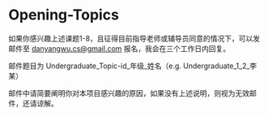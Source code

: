 # Opening-Topics

如果你感兴趣上述课题1-8，且征得目前指导老师或辅导员同意的情况下，可以发邮件至 danyangwu.cs@gmail.com 报名，我会在三个工作日内回复。

邮件题目为 Undergraduate_Topic-id_年级_姓名（e.g. Undergraduate_1_2_李某）

邮件中请简要阐明你对本项目感兴趣的原因，如果没有上述说明，则视为无效邮件，还请谅解。
